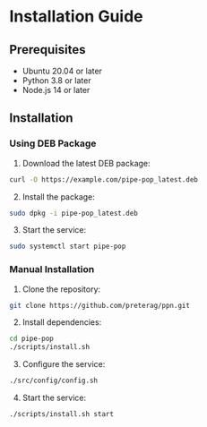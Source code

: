 # Installation Guide

## Prerequisites

- Ubuntu 20.04 or later
- Python 3.8 or later
- Node.js 14 or later

## Installation

### Using DEB Package

1. Download the latest DEB package:
```bash
curl -O https://example.com/pipe-pop_latest.deb
```

2. Install the package:
```bash
sudo dpkg -i pipe-pop_latest.deb
```

3. Start the service:
```bash
sudo systemctl start pipe-pop
```

### Manual Installation

1. Clone the repository:
```bash
git clone https://github.com/preterag/ppn.git
```

2. Install dependencies:
```bash
cd pipe-pop
./scripts/install.sh
```

3. Configure the service:
```bash
./src/config/config.sh
```

4. Start the service:
```bash
./scripts/install.sh start
```
